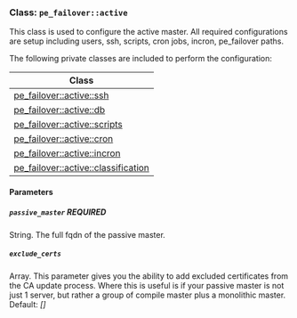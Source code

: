 ### Class: `pe_failover::active`
This class is used to configure the active master.  All required configurations are setup including users, ssh, scripts, cron jobs, incron, pe_failover paths.

The following private classes are included to perform the configuration:

|Class|
|---|
|[pe_failover::active::ssh](/manifests/active/ssh.pp)|
|[pe_failover::active::db](/manifests/active/db.pp)|
|[pe_failover::active::scripts](/manifests/active/scripts.pp)|
|[pe_failover::active::cron](/manifests/active/cron.pp)|
|[pe_failover::active::incron](/manifests/active/incron.pp)|
|[pe_failover::active::classification](/manifests/active/classification.pp)|

#### Parameters
##### `passive_master` **REQUIRED**
String.  The full fqdn of the passive master.

##### `exclude_certs`
Array. This parameter gives you the ability to add excluded certificates from the CA update process.  Where this is useful is if your passive master is not just 1 server, but rather a group of compile master plus a monolithic master.  Default: _[]_
